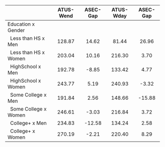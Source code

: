 
|                      |    ATUS-Wend |     ASEC-Gap |    ATUS-Wday |     ASEC-Gap |
| -------------------- | :----------: | :----------: | :----------: | :----------: |
| Education x Gender   |              |              |              |              |
| &nbsp;&nbsp;Less than HS x Men |       128.87 |        14.62 |        81.44 |        26.96 |
| &nbsp;&nbsp;Less than HS x Women |       203.04 |        10.16 |       216.30 |         3.70 |
| &nbsp;&nbsp;HighSchool x Men |       192.78 |        -8.85 |       133.42 |         4.77 |
| &nbsp;&nbsp;HighSchool x Women |       243.77 |         5.19 |       240.93 |        -3.32 |
| &nbsp;&nbsp;Some College x Men |       191.84 |         2.56 |       148.66 |       -15.88 |
| &nbsp;&nbsp;Some College x Women |       246.61 |        -3.03 |       216.84 |         3.72 |
| &nbsp;&nbsp;College+ x Men |       234.83 |       -12.58 |       134.24 |         2.58 |
| &nbsp;&nbsp;College+ x Women |       270.19 |        -2.21 |       220.40 |         8.29 |

